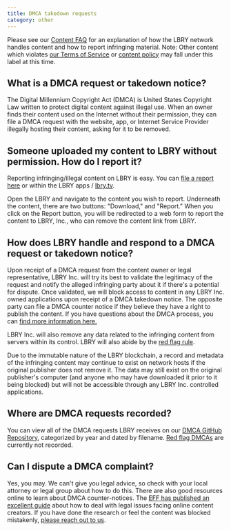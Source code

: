 ```yaml
---
title: DMCA takedown requests
category: other
---
```


Please see our [Content FAQ](/faq/content) for an explanation of how the LBRY network handles content and how to report infringing material. Note: Other content which violates [our Terms of Service](https://lbry.com/termsofservice) or [content policy](/faq/content) may fall under this label at this time. 

## What is a DMCA request or takedown notice?

The Digital Millennium Copyright Act (DMCA) is United States Copyright Law written to protect digital content against illegal use. When an owner finds their content used on the Internet without their permission, they can file a DMCA request with the website, app, or Internet Service Provider illegally hosting their content, asking for it to be removed.

## Someone uploaded my content to LBRY without permission. How do I report it?

Reporting infringing/illegal content on LBRY is easy. You can [file a report here](/dmca) or within the LBRY apps / [lbry.tv](https://lbry.tv).

Open the LBRY and navigate to the content you wish to report. Underneath the content, there are two buttons: "Download," and "Report." When you click on the Report button, you will be redirected to a web form to report the content to LBRY, Inc., who can remove the content link from LBRY.

## How does LBRY handle and respond to a DMCA request or takedown notice?

Upon receipt of a DMCA request from the content owner or legal representative, LBRY Inc. will try its best to validate the legitimacy of the request and notify the alleged infringing party about it if there's a potential for dispute. Once validated, we will block access to content in any LBRY Inc. owned applications upon receipt of a DMCA takedown notice. The opposite party can file a DMCA counter notice if they believe they have a right to publish the content. If you have questions about the DMCA process, you can [find more information here.](https://www.dmca.com/faq/What-is-a-DMCA-Takedown)

LBRY Inc. will also remove any data related to the infringing content from servers within its control. LBRY will also abide by the [red flag rule](https://en.wikipedia.org/wiki/Online_Copyright_Infringement_Liability_Limitation_Act#Red_flags). 

Due to the immutable nature of the LBRY blockchain, a record and metadata of the infringing content may continue to exist on network hosts if the original publisher does not remove it. The data may still exist on the original publisher's computer (and anyone who may have downloaded it prior to it being blocked) but will not be accessible through any LBRY Inc. controlled applications.

## Where are DMCA requests recorded?

You can view all of the DMCA requests LBRY receives on our [DMCA GitHub Repository](https://github.com/lbryio/dmca), categorized by year and dated by filename. [Red flag DMCAs](https://en.wikipedia.org/wiki/Online_Copyright_Infringement_Liability_Limitation_Act#Red_flags) are currently not recorded. 

## Can I dispute a DMCA complaint?

Yes, you may. We can't give you legal advice, so check with your local attorney or legal group about how to do this. There are also good resources online to learn about DMCA counter-notices. The [EFF has published an excellent guide](https://www.eff.org/issues/intellectual-property/guide-to-youtube-removals) about how to deal with legal issues facing online content creators. If you have done the research or feel the content was blocked mistakenly, [please reach out to us](mailto:help@lbry.com).
